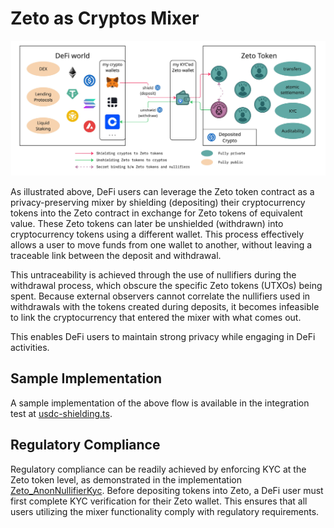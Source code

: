 # Zeto as Cryptos Mixer

[![shielding and unshielding](../images/shield-unshield.jpg)](../images/shield-unshield.jpg)

As illustrated above, DeFi users can leverage the Zeto token contract as a privacy-preserving mixer by shielding (depositing) their cryptocurrency tokens into the Zeto contract in exchange for Zeto tokens of equivalent value. These Zeto tokens can later be unshielded (withdrawn) into cryptocurrency tokens using a different wallet. This process effectively allows a user to move funds from one wallet to another, without leaving a traceable link between the deposit and withdrawal.

This untraceability is achieved through the use of nullifiers during the withdrawal process, which obscure the specific Zeto tokens (UTXOs) being spent. Because external observers cannot correlate the nullifiers used in withdrawals with the tokens created during deposits, it becomes infeasible to link the cryptocurrency that entered the mixer with what comes out.

This enables DeFi users to maintain strong privacy while engaging in DeFi activities.

## Sample Implementation

A sample implementation of the above flow is available in the integration test at [usdc-shielding.ts](https://github.com/hyperledger-labs/zeto/blob/main/solidity/test/usdc-shielding.ts).

## Regulatory Compliance

Regulatory compliance can be readily achieved by enforcing KYC at the Zeto token level, as demonstrated in the implementation [Zeto_AnonNullifierKyc](../implementations/anon_nullifier_kyc.md). Before depositing tokens into Zeto, a DeFi user must first complete KYC verification for their Zeto wallet. This ensures that all users utilizing the mixer functionality comply with regulatory requirements.
